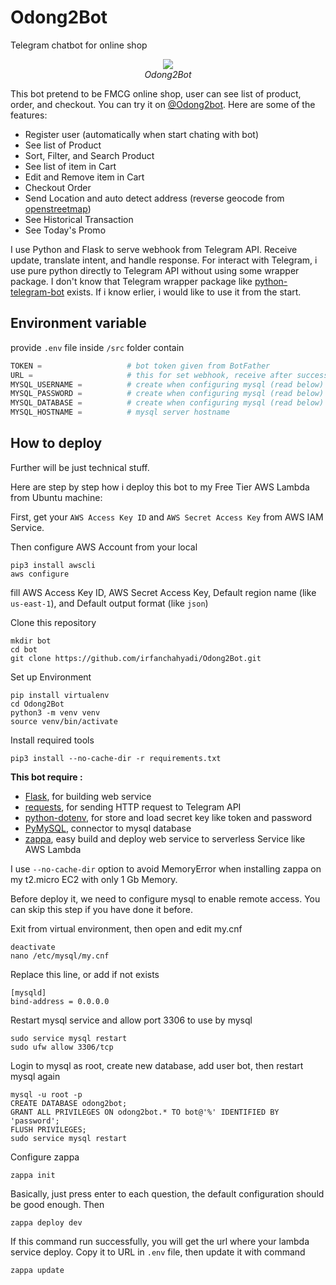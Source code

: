 # Odong2Bot
Telegram chatbot for online shop

<p align="center">
  <img src="demo/demo.gif"><br/>
  <i>Odong2Bot</i>
</p>

This bot pretend to be FMCG online shop, user can see list of product, order, and checkout.
You can try it on [@Odong2bot](https://t.me/Odong2bot).
Here are some of the features:
- Register user (automatically when start chating with bot)
- See list of Product
- Sort, Filter, and Search Product
- See list of item in Cart
- Edit and Remove item in Cart
- Checkout Order
- Send Location and auto detect address (reverse geocode from [openstreetmap](https://www.openstreetmap.org/))
- See Historical Transaction
- See Today's Promo

I use Python and Flask to serve webhook from Telegram API. Receive update, translate intent, and handle response.
For interact with Telegram, i use pure python directly to Telegram API without using some wrapper package.
I don't know that Telegram wrapper package like [python-telegram-bot](https://github.com/python-telegram-bot/python-telegram-bot) exists. If i know erlier, i would like to use it from the start.


## Environment variable
provide `.env` file inside `/src` folder contain
```python
TOKEN =                   # bot token given from BotFather
URL =                     # this for set webhook, receive after success deploy it to AWS Lambda (read below)
MYSQL_USERNAME =          # create when configuring mysql (read below)
MYSQL_PASSWORD =          # create when configuring mysql (read below)
MYSQL_DATABASE =          # create when configuring mysql (read below)
MYSQL_HOSTNAME =          # mysql server hostname
```


## How to deploy
Further will be just technical stuff.

Here are step by step how i deploy this bot to my Free Tier AWS Lambda from Ubuntu machine:

First, get your `AWS Access Key ID` and `AWS Secret Access Key` from AWS IAM Service.

Then configure AWS Account from your local
```
pip3 install awscli
aws configure
```
fill AWS Access Key ID, AWS Secret Access Key, Default region name (like `us-east-1`), and Default output format (like `json`)

Clone this repository
```
mkdir bot
cd bot
git clone https://github.com/irfanchahyadi/Odong2Bot.git
```

Set up Environment
```
pip install virtualenv
cd Odong2Bot
python3 -m venv venv
source venv/bin/activate
```

Install required tools
```
pip3 install --no-cache-dir -r requirements.txt
```
**This bot require :**
- [Flask](https://github.com/pallets/flask), for building web service
- [requests](https://github.com/psf/requests), for sending HTTP request to Telegram API
- [python-dotenv](https://github.com/theskumar/python-dotenv), for store and load secret key like token and password
- [PyMySQL](https://github.com/PyMySQL/PyMySQL), connector to mysql database
- [zappa](https://github.com/Miserlou/Zappa), easy build and deploy web service to serverless Service like AWS Lambda

I use `--no-cache-dir` option to avoid MemoryError when installing zappa on my t2.micro EC2 with only 1 Gb Memory.

Before  deploy it, we need to configure mysql to enable remote access. You can skip this step if you have done it before.

Exit from virtual environment, then open and edit my.cnf
```
deactivate
nano /etc/mysql/my.cnf
```

Replace this line, or add if not exists
```
[mysqld]
bind-address = 0.0.0.0
```

Restart mysql service and allow port 3306 to use by mysql
```
sudo service mysql restart
sudo ufw allow 3306/tcp
```

Login to mysql as root, create new database, add user bot, then restart mysql again
```
mysql -u root -p
CREATE DATABASE odong2bot;
GRANT ALL PRIVILEGES ON odong2bot.* TO bot@'%' IDENTIFIED BY 'password';
FLUSH PRIVILEGES;
sudo service mysql restart
```

Configure zappa
```
zappa init
```
Basically, just press enter to each question, the default configuration should be good enough. Then
```
zappa deploy dev
```
If this command run successfully, you will get the url where your lambda service deploy.
Copy it to URL in `.env` file, then update it with command
```
zappa update
```